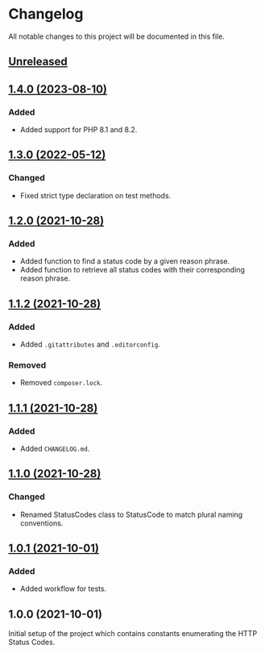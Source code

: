 # Changelog
All notable changes to this project will be documented in this file.

## [Unreleased](https://github.com/logiek/http-status-codes/compare/1.4.0...master)

## [1.4.0 (2023-08-10)](https://github.com/logiek/http-status-codes/compare/1.3.0...1.4.0)

### Added
- Added support for PHP 8.1 and 8.2.

## [1.3.0 (2022-05-12)](https://github.com/logiek/http-status-codes/compare/1.2.0...1.3.0)

### Changed
- Fixed strict type declaration on test methods.

## [1.2.0 (2021-10-28)](https://github.com/logiek/http-status-codes/compare/1.1.2...1.2.0)

### Added
- Added function to find a status code by a given reason phrase.
- Added function to retrieve all status codes with their corresponding reason phrase.

## [1.1.2 (2021-10-28)](https://github.com/logiek/http-status-codes/compare/1.1.1...1.1.2)

### Added
- Added `.gitattributes` and `.editorconfig`.

### Removed
- Removed `composer.lock`.

## [1.1.1 (2021-10-28)](https://github.com/logiek/http-status-codes/compare/1.1.0...1.1.1)

### Added
- Added `CHANGELOG.md`.

## [1.1.0 (2021-10-28)](https://github.com/logiek/http-status-codes/compare/1.0.1...1.1.0)

### Changed
- Renamed StatusCodes class to StatusCode to match plural naming conventions.

## [1.0.1 (2021-10-01)](https://github.com/logiek/http-status-codes/compare/1.0.0...1.0.1)

### Added
- Added workflow for tests.

## 1.0.0 (2021-10-01)

Initial setup of the project which contains constants enumerating the HTTP Status Codes.
